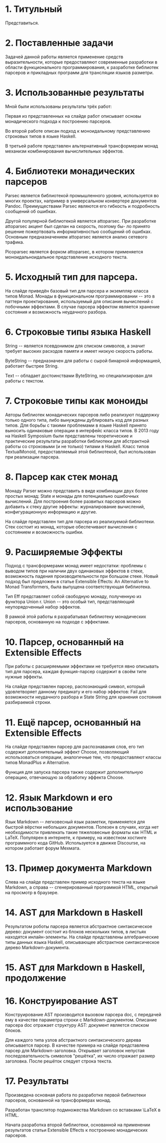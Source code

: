 # 1. Титульный
 
Представиться. 

# 2. Поставленные задачи  
  
Задачей данной работы является применение средств выразительности, которые предоставляют современные разработки в области функционального программирования, к разработке библиотек парсеров и прикладных программ для трансляции языков разметри. 

# 3. Использованные результаты

Мной были использованы результаты трёх работ:

Первая из представленных на слайде работ описывает основы монадического
подхода к построению парсеров. 

Во второй работе описан подход к моноидальному представлению строковых типов в языке Haskell.

В третьей работе представлен альтернативный трансформерам монад механизм комбинирования вычислительных эффектов. 

# 4. Библиотеки монадических парсеров

Parsec является библиотекой промышленного уровня, используется 
во многих проектах, например в универсальном конвертере документов Pandoc. Преимуществами Parsec являются его гибкость и подробность сообщений об ошибках.

Другой популярной библиотекой является attoparsec. При
разработке attoparsec акцент был сделан на скорость, поэтому бы-
ло принято решение пожертвовать информативностью сообщений об ошибках. Основным
предназначением attoparsec является анализ сетевого трафика.

Picoparsec является форком attoparsec, в котором применяется моноидальноидальное представление исходного текста. 

# 5. Исходный тип для парсера.

На слайде приведён базовый тип для парсера и экземпляр класса типов Monad. Монады в функциональном программировании -- это в паттерн проектирования, используемый для описания вычислений с побочными эффектами. В случае парсера эффектом является хранение состояния и возможность неудачного разбора.

# 6. Строковые типы языка Haskell

String -- является псевдонимом для списком символов, а значит требует
высоких расходов памяти и имеет низкую скорость работы.  
 
ByteString -- предназначен для работы с сырой бинарной информацией, 
работает быстрее String.

Text -- обладает достоинствами ByteString, но специализирован для работы с
текстом.

# 7. Строковые типы как моноиды

Авторы библиотек монадических парсеров либо реализуют поддержку только одного типа, либо вынуждены дублировать код для разных типов. Для борьбы с такими проблемами в языке Haskell принято выносить одинаковые операции в интерфейс класса типов. В 2013 году на Haskell Symposium были представлены теоретические и практические результаты разработки библиотеки для абстрактной работы со строковыми (и не только) типами в Haskell. Класс типов TextualMonoid, предоставляемый этой библиотекой, был использован при реализации парсера.

# 8. Парсер как стек монад
 
Монаду Parser можно представить в виде комбинации двух более простых монад: State и монады для потенциально ошибочных вычислений. Для построения более развитых парсеров можно добавить к стеку другие эффекты: журналирование вычислений, конфигурационную информацию и другие.  

На слайде представлен тип для парсера из реализуемой библиотеки. Стек состоит из монад, которые обеспечивают вычисления с состоянием и возможность ошибки.

# 9. Расширяемые Эффекты

Подход с трансформерами монад имеет недостатки: проблемы с выводом типов при наличии двух одинаковых эффектов в стеке, возможность падения производительности при большом стеке. Новый подход был предложен в статье Extensible Effects: An Alternative to Monad Transformers, была выпущена соответствующая библиотека. 

Тип Eff представляет собой свободную монаду, полученную из функтора Union r. 
Union -- это особый тип, представляющий неупорядоченный набор эффектов.

В рамкой этой работы я разрабатывал библиотеку монадических парсеров, основанную на подходе с эффектами.

# 10. Парсер, основанный на Extensible Effects

При работы с расширяемыми эффектами не требуется явно описывать тип для
парсера, каждая функция-парсер содержит в своём типе нужные эффекты.

На слайде представлен парсер, распознающий символ, который удовлетворяет
данному предикату и его набор эффектов: Fail для возможности неудачного разбора и State String для хранения состояния разбираемой строки.

# 11. Ещё парсер, основанный на Extensible Effects

На слайде представлен парсер для распознавания слов, его тип содержит 
дополнительный эффект Choose, позволяющий использоваться операции, 
аналогичные тем, что предоставляют классы типов MonadPlus и Alternative. 

Функция для запуска парсера также содержит дополнительную операцию, отвечающую
за обработку эффекта Choose.

# 12. Язык Markdown и его использование
  
Язык Markdown -- легковесный язык разметки, применяется для быстрой вёрстки небольших документов. Полезен в случаях, когда нет необходимости привлекать такие тяжеловесные форматы как HTML и LaTeX. Популярен в интернете, к примеру, на известном хостинге программного кода GitHub. Используется в движке Discourse, на котором работает форум Мехмата.

# 13. Пример документа Markdown

Слева на слайде представлен пример исходного текста на языке Markdown, а справа -- сгенерированный программой HTML, открытый на просмотр в браузере. 

# 14. AST для Markdown в Haskell
  
Результатом роботы парсера является абстрактное синтаксическое дерево: документ состоит из блоков нескольких типов, в листьях находятся инлайн-элементы. На слайде представлены алгебраические типы данных языка Haskell, описывающее абстрактное синтаксическое дерево Markdown-документа.

# 15. AST для Markdown в Haskell, продолжение

# 16. Конструирование AST

Конструирование AST производится вызовом парсера doc, с передачей ему в качестве параметра строки с Markdown-документом. Описание парсера doc отражает структуру AST: документ является списком блоков.

Для каждого типа узлов абстрактного синтаксического дерева описывается парсер. В качестве примера на слайде представлена парсер для Markdown-заголовка. Открывает заголовок непустая последовательность символов "решётка", их число отражает размер заголовка. После решёток следует строка текста. 

# 17. Результаты

Произведена основная работа по разработке первой библиотеки парсеров, основанной на трансформерах монад. 

Разработан транслятор подмножества Markdown со вставками \LaTeX в HTML.

Начата разработка второй библиотеки, основанной на применении результатов статьи Extensible Effects к построению монадических парсеров.